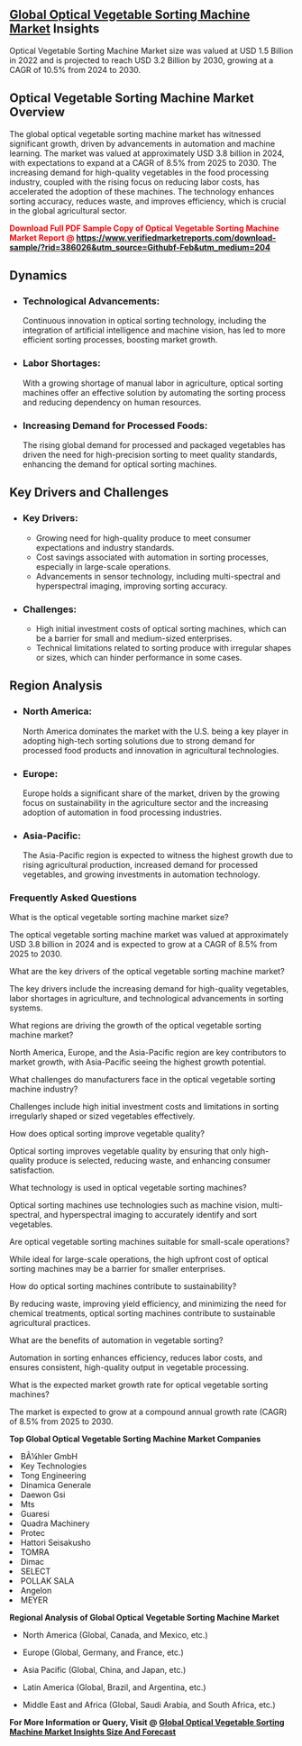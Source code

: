 <h2><a href="https://www.verifiedmarketreports.com/download-sample/?rid=386026&amp;utm_source=Githubf&amp;utm_medium=204" target="_blank">Global Optical Vegetable Sorting Machine Market</a> Insights</h2><p>Optical Vegetable Sorting Machine Market size was valued at USD 1.5 Billion in 2022 and is projected to reach USD 3.2 Billion by 2030, growing at a CAGR of 10.5% from 2024 to 2030.</p><p> <h2>Optical Vegetable Sorting Machine Market Overview</h2> <p>The global optical vegetable sorting machine market has witnessed significant growth, driven by advancements in automation and machine learning. The market was valued at approximately USD 3.8 billion in 2024, with expectations to expand at a CAGR of 8.5% from 2025 to 2030. The increasing demand for high-quality vegetables in the food processing industry, coupled with the rising focus on reducing labor costs, has accelerated the adoption of these machines. The technology enhances sorting accuracy, reduces waste, and improves efficiency, which is crucial in the global agricultural sector.</p> <p><strong><p><span class=""><span style="color: #ff0000;"><strong>Download Full PDF Sample Copy of Optical Vegetable Sorting Machine Market Report</strong> @ </span><a href="https://www.verifiedmarketreports.com/download-sample/?rid=386026&amp;utm_source=Githubf-Feb&amp;utm_medium=204" target="_blank">https://www.verifiedmarketreports.com/download-sample/?rid=386026&amp;utm_source=Githubf-Feb&amp;utm_medium=204</a></span></p></strong></p> <h2>Dynamics</h2> <ul> <li><h3>Technological Advancements:</h3>Continuous innovation in optical sorting technology, including the integration of artificial intelligence and machine vision, has led to more efficient sorting processes, boosting market growth.</li> <li><h3>Labor Shortages:</h3>With a growing shortage of manual labor in agriculture, optical sorting machines offer an effective solution by automating the sorting process and reducing dependency on human resources.</li> <li><h3>Increasing Demand for Processed Foods:</h3>The rising global demand for processed and packaged vegetables has driven the need for high-precision sorting to meet quality standards, enhancing the demand for optical sorting machines.</li> </ul> <h2>Key Drivers and Challenges</h2> <ul> <li><h3>Key Drivers:</h3> <ul> <li>Growing need for high-quality produce to meet consumer expectations and industry standards.</li> <li>Cost savings associated with automation in sorting processes, especially in large-scale operations.</li> <li>Advancements in sensor technology, including multi-spectral and hyperspectral imaging, improving sorting accuracy.</li> </ul> </li> <li><h3>Challenges:</h3> <ul> <li>High initial investment costs of optical sorting machines, which can be a barrier for small and medium-sized enterprises.</li> <li>Technical limitations related to sorting produce with irregular shapes or sizes, which can hinder performance in some cases.</li> </ul> </li> </ul> <h2>Region Analysis</h2> <ul> <li><h3>North America:</h3>North America dominates the market with the U.S. being a key player in adopting high-tech sorting solutions due to strong demand for processed food products and innovation in agricultural technologies.</li> <li><h3>Europe:</h3>Europe holds a significant share of the market, driven by the growing focus on sustainability in the agriculture sector and the increasing adoption of automation in food processing industries.</li> <li><h3>Asia-Pacific:</h3>The Asia-Pacific region is expected to witness the highest growth due to rising agricultural production, increased demand for processed vegetables, and growing investments in automation technology.</li> </ul> <h3>Frequently Asked Questions</h3> <p>What is the optical vegetable sorting machine market size?</p> <p>The optical vegetable sorting machine market was valued at approximately USD 3.8 billion in 2024 and is expected to grow at a CAGR of 8.5% from 2025 to 2030.</p> <p>What are the key drivers of the optical vegetable sorting machine market?</p> <p>The key drivers include the increasing demand for high-quality vegetables, labor shortages in agriculture, and technological advancements in sorting systems.</p> <p>What regions are driving the growth of the optical vegetable sorting machine market?</p> <p>North America, Europe, and the Asia-Pacific region are key contributors to market growth, with Asia-Pacific seeing the highest growth potential.</p> <p>What challenges do manufacturers face in the optical vegetable sorting machine industry?</p> <p>Challenges include high initial investment costs and limitations in sorting irregularly shaped or sized vegetables effectively.</p> <p>How does optical sorting improve vegetable quality?</p> <p>Optical sorting improves vegetable quality by ensuring that only high-quality produce is selected, reducing waste, and enhancing consumer satisfaction.</p> <p>What technology is used in optical vegetable sorting machines?</p> <p>Optical sorting machines use technologies such as machine vision, multi-spectral, and hyperspectral imaging to accurately identify and sort vegetables.</p> <p>Are optical vegetable sorting machines suitable for small-scale operations?</p> <p>While ideal for large-scale operations, the high upfront cost of optical sorting machines may be a barrier for smaller enterprises.</p> <p>How do optical sorting machines contribute to sustainability?</p> <p>By reducing waste, improving yield efficiency, and minimizing the need for chemical treatments, optical sorting machines contribute to sustainable agricultural practices.</p> <p>What are the benefits of automation in vegetable sorting?</p> <p>Automation in sorting enhances efficiency, reduces labor costs, and ensures consistent, high-quality output in vegetable processing.</p> <p>What is the expected market growth rate for optical vegetable sorting machines?</p> <p>The market is expected to grow at a compound annual growth rate (CAGR) of 8.5% from 2025 to 2030.</p> </p><p><strong>Top Global Optical Vegetable Sorting Machine Market Companies</strong></p><div data-test-id=""><p><li>BÃ¼hler GmbH</li><li> Key Technologies</li><li> Tong Engineering</li><li> Dinamica Generale</li><li> Daewon Gsi</li><li> Mts</li><li> Guaresi</li><li> Quadra Machinery</li><li> Protec</li><li> Hattori Seisakusho</li><li> TOMRA</li><li> Dimac</li><li> SELECT</li><li> POLLAK SALA</li><li> Angelon</li><li> MEYER</li></p><div><strong>Regional Analysis of&nbsp;Global Optical Vegetable Sorting Machine Market</strong></div><ul><li dir="ltr"><p dir="ltr">North America&nbsp;(Global, Canada, and Mexico, etc.)</p></li><li dir="ltr"><p dir="ltr">Europe (Global, Germany, and France, etc.)</p></li><li dir="ltr"><p dir="ltr">Asia Pacific&nbsp;(Global, China, and Japan, etc.)</p></li><li dir="ltr"><p dir="ltr">Latin America&nbsp;(Global, Brazil, and Argentina, etc.)</p></li><li dir="ltr">Middle East and Africa&nbsp;(Global, Saudi Arabia, and South Africa, etc.)</li></ul><p><strong>For More Information or Query, Visit @&nbsp;</strong><strong><a href="https://www.verifiedmarketreports.com/product/optical-vegetable-sorting-machine-market/?utm_source=Githubf&amp;utm_medium=204" target="_blank">Global Optical Vegetable Sorting Machine Market Insights Size And Forecast</a></strong></p></div>

